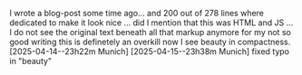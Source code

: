 I wrote a blog-post some time ago...
and 200 out of 278 lines where dedicated to make it look nice ...
did I mention that this was HTML and JS ... 
I do not see the original text beneath all that markup anymore
for my not so good writing this is definetely an overkill
now I see beauty in compactness.
[2025-04-14--23h22m Munich]
[2025-04-15--23h38m Munich] fixed typo in "beauty"